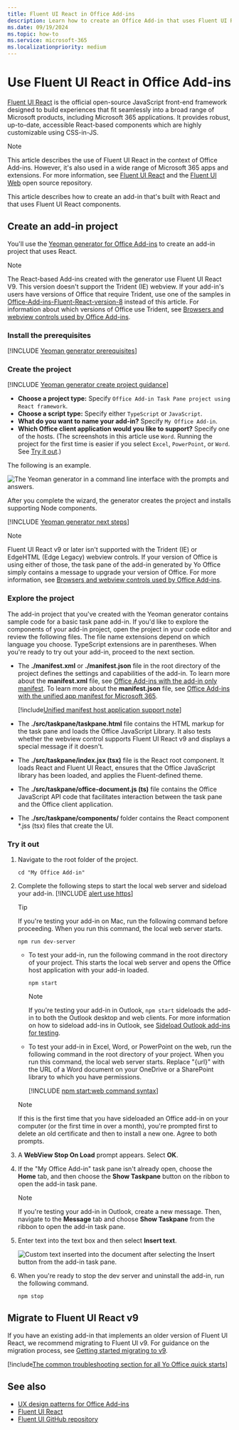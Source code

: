 ```yaml
---
title: Fluent UI React in Office Add-ins
description: Learn how to create an Office Add-in that uses Fluent UI React.
ms.date: 09/19/2024
ms.topic: how-to
ms.service: microsoft-365
ms.localizationpriority: medium
---
```


# Use Fluent UI React in Office Add-ins

[Fluent UI React](https://react.fluentui.dev) is the official open-source JavaScript front-end framework designed to build experiences that fit seamlessly into a broad range of Microsoft products, including Microsoft 365 applications. It provides robust, up-to-date, accessible React-based components which are highly customizable using CSS-in-JS.

> [!NOTE]
> This article describes the use of Fluent UI React in the context of Office Add-ins. However, it's also used in a wide range of Microsoft 365 apps and extensions. For more information, see [Fluent UI React](https://react.fluentui.dev) and the [Fluent UI Web](https://github.com/microsoft/fluentui) open source repository.

This article describes how to create an add-in that's built with React and that uses Fluent UI React components.

## Create an add-in project

You'll use the [Yeoman generator for Office Add-ins](../develop/yeoman-generator-overview.md) to create an add-in project that uses React.

> [!NOTE]
> The React-based Add-ins created with the generator use Fluent UI React V9. This version doesn't support the Trident (IE) webview. If your add-in's users have versions of Office that require Trident, use one of the samples in [Office-Add-ins-Fluent-React-version-8](https://github.com/OfficeDev/Office-Add-ins-Fluent-React-version-8) instead of this article. For information about which versions of Office use Trident, see [Browsers and webview controls used by Office Add-ins](../concepts/browsers-used-by-office-web-add-ins.md).

### Install the prerequisites

[!INCLUDE [Yeoman generator prerequisites](../includes/quickstart-yo-prerequisites.md)]

### Create the project

[!INCLUDE [Yeoman generator create project guidance](../includes/yo-office-command-guidance.md)]

- **Choose a project type:** Specify `Office Add-in Task Pane project using React framework`.
- **Choose a script type:** Specify either `TypeScript` or `JavaScript`.
- **What do you want to name your add-in?** Specify `My Office Add-in`.
- **Which Office client application would you like to support?** Specify one of the hosts. (The screenshots in this article use `Word`. Running the project for the first time is easier if you select `Excel`, `PowerPoint`, or `Word`. See [Try it out](#try-it-out).)

The following is an example.

![The Yeoman generator in a command line interface with the prompts and answers.](../images/yo-office-word-react.png)

After you complete the wizard, the generator creates the project and installs supporting Node components.

[!INCLUDE [Yeoman generator next steps](../includes/yo-office-next-steps.md)]

> [!NOTE]
> Fluent UI React v9 or later isn't supported with the Trident (IE) or EdgeHTML (Edge Legacy) webview controls. If your version of Office is using either of those, the task pane of the add-in generated by Yo Office simply contains a message to upgrade your version of Office. For more information, see [Browsers and webview controls used by Office Add-ins](../concepts/browsers-used-by-office-web-add-ins.md).

### Explore the project

The add-in project that you've created with the Yeoman generator contains sample code for a basic task pane add-in. If you'd like to explore the components of your add-in project, open the project in your code editor and review the following files. The file name extensions depend on which language you choose. TypeScript extensions are in parentheses. When you're ready to try out your add-in, proceed to the next section.

- The **./manifest.xml** or **./manifest.json** file in the root directory of the project defines the settings and capabilities of the add-in. To learn more about the **manifest.xml** file, see [Office Add-ins with the add-in only manifest](../develop/xml-manifest-overview.md). To learn more about the **manifest.json** file, see [Office Add-ins with the unified app manifest for Microsoft 365](../develop/unified-manifest-overview.md).

   [!include[Unified manifest host application support note](../includes/unified-manifest-support-note.md)]

- The **./src/taskpane/taskpane.html** file contains the HTML markup for the task pane and loads the Office JavaScript Library. It also tests whether the webview control supports Fluent UI React v9 and displays a special message if it doesn't.
- The **./src/taskpane/index.jsx (tsx)** file is the React root component. It loads React and Fluent UI React, ensures that the Office JavaScript library has been loaded, and applies the Fluent-defined theme.
- The **./src/taskpane/office-document.js (ts)** file contains the Office JavaScript API code that facilitates interaction between the task pane and the Office client application.
- The **./src/taskpane/components/** folder contains the React component *.jss (tsx) files that create the UI.

### Try it out

1. Navigate to the root folder of the project.

    ```command&nbsp;line
    cd "My Office Add-in"
    ```

1. Complete the following steps to start the local web server and sideload your add-in.
    [!INCLUDE [alert use https](../includes/alert-use-https.md)]

    > [!TIP]
    > If you're testing your add-in on Mac, run the following command before proceeding. When you run this command, the local web server starts.
    >
    > ```command&nbsp;line
    > npm run dev-server
    > ```

    - To test your add-in, run the following command in the root directory of your project. This starts the local web server and opens the Office host application with your add-in loaded.

        ```command&nbsp;line
        npm start
        ```

        > [!NOTE]
        > If you're testing your add-in in Outlook, `npm start` sideloads the add-in to both the Outlook desktop and web clients. For more information on how to sideload add-ins in Outlook, see [Sideload Outlook add-ins for testing](../outlook/sideload-outlook-add-ins-for-testing.md).

    - To test your add-in in Excel, Word, or PowerPoint on the web, run the following command in the root directory of your project. When you run this command, the local web server starts. Replace "{url}" with the URL of a Word document on your OneDrive or a SharePoint library to which you have permissions.

        [!INCLUDE [npm start:web command syntax](../includes/start-web-sideload-instructions.md)]

    > [!NOTE]
    > If this is the first time that you have sideloaded an Office add-in on your computer (or the first time in over a month), you're prompted first to delete an old certificate and then to install a new one. Agree to both prompts.

1. A **WebView Stop On Load** prompt appears. Select **OK**.

1. If the "My Office Add-in" task pane isn't already open, choose the **Home** tab, and then choose the **Show Taskpane** button on the ribbon to open the add-in task pane.

    > [!NOTE]
    > If you're testing your add-in in Outlook, create a new message. Then, navigate to the **Message** tab and choose **Show Taskpane** from the ribbon to open the add-in task pane.

1. Enter text into the text box and then select **Insert text**.

    ![Custom text inserted into the document after selecting the Insert button from the add-in task pane.](../images/word-task-pane-react-component.png)

1. When you're ready to stop the dev server and uninstall the add-in, run the following command.

    ```command&nbsp;line
    npm stop
    ```

## Migrate to Fluent UI React v9

If you have an existing add-in that implements an older version of Fluent UI React, we recommend migrating to Fluent UI v9. For guidance on the migration process, see [Getting started migrating to v9](https://react.fluentui.dev/?path=/docs/concepts-migration-getting-started--page).

[!include[The common troubleshooting section for all Yo Office quick starts](../includes/quickstart-troubleshooting-yo.md)]

## See also

- [UX design patterns for Office Add-ins](../design/ux-design-pattern-templates.md)
- [Fluent UI React](https://react.fluentui.dev)
- [Fluent UI GitHub repository](https://github.com/microsoft/fluentui)
